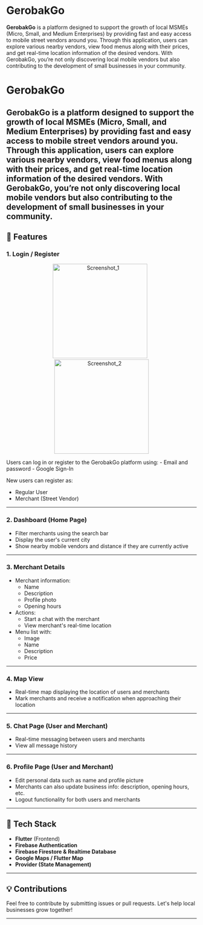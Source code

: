 # GerobakGo

**GerobakGo** is a platform designed to support the growth of local MSMEs (Micro, Small, and Medium Enterprises) by providing fast and easy access to mobile street vendors around you. Through this application, users can explore various nearby vendors, view food menus along with their prices, and get real-time location information of the desired vendors. With GerobakGo, you’re not only discovering local mobile vendors but also contributing to the development of small businesses in your community.
# GerobakGo

**GerobakGo** is a platform designed to support the growth of local MSMEs (Micro, Small, and Medium Enterprises) by providing fast and easy access to mobile street vendors around you. Through this application, users can explore various nearby vendors, view food menus along with their prices, and get real-time location information of the desired vendors. With GerobakGo, you’re not only discovering local mobile vendors but also contributing to the development of small businesses in your community.
---

## 🔑 Features

### 1. **Login / Register**
<p align="center">
  <img src="https://github.com/user-attachments/assets/edea065f-cac4-44c3-b1db-68baf83d2b7a" alt="Screenshot_1" width="250"/>
  &nbsp;
  <img src="https://github.com/user-attachments/assets/3956fbfb-dcf8-437c-8466-ac9a524a03b0" alt="Screenshot_2" width="250"/>
</p>
Users can log in or register to the GerobakGo platform using:
- Email and password
- Google Sign-In

New users can register as:
- Regular User
- Merchant (Street Vendor)

---

### 2. **Dashboard (Home Page)**
- Filter merchants using the search bar
- Display the user's current city
- Show nearby mobile vendors and distance if they are currently active

---

### 3. **Merchant Details**
- Merchant information:
  - Name
  - Description
  - Profile photo
  - Opening hours
- Actions:
  - Start a chat with the merchant
  - View merchant's real-time location
- Menu list with:
  - Image
  - Name
  - Description
  - Price

---

### 4. **Map View**
- Real-time map displaying the location of users and merchants
- Mark merchants and receive a notification when approaching their location

---

### 5. **Chat Page (User and Merchant)**
- Real-time messaging between users and merchants
- View all message history

---

### 6. **Profile Page (User and Merchant)**
- Edit personal data such as name and profile picture
- Merchants can also update business info: description, opening hours, etc.
- Logout functionality for both users and merchants

---

## 📱 Tech Stack
- **Flutter** (Frontend)
- **Firebase Authentication**
- **Firebase Firestore & Realtime Database**
- **Google Maps / Flutter Map**
- **Provider (State Management)**

---

## 💡 Contributions
Feel free to contribute by submitting issues or pull requests. Let's help local businesses grow together!

---

